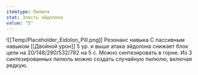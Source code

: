 ```yaml
---
itemtype: Пилюля
stat: Злость эйдолона
value: "5"
---
```

![[Temp/Placeholder_Eidolon_Pill.png]]
Резонанс навыка
С пассивным навыком [[Двойной урон]] 5 ур. и выше атака эйдолона снижает блок цели на 20/148/290/532/782 на 5 с.
Можно синтезировать в горне. Из 3 синтезированных пилюль можно создать случайную пилюлю, включая редкую.
